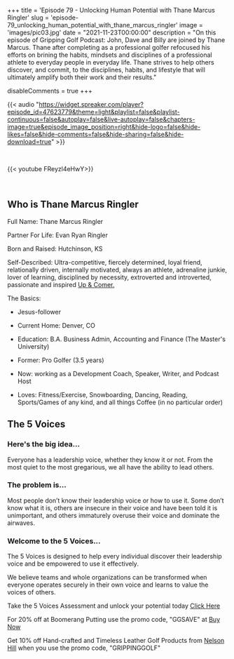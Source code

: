 +++
title = 'Episode 79 - Unlocking Human Potential with Thane Marcus Ringler'
slug = 'episode-79_unlocking_human_potential_with_thane_marcus_ringler'
image = 'images/pic03.jpg'
date = "2021-11-23T00:00:00"
description = "On this episode of Gripping Golf Podcast: John, Dave and Billy are joined by Thane Marcus. Thane after completing as a professional golfer refocused his efforts on brining the habits, mindsets and disciplines of a professional athlete to everyday people in everyday life. Thane strives to help others discover, and commit, to the disciplines, habits, and lifestyle that will ultimately amplify both their work and their results."

disableComments = true
+++

{{< audio "https://widget.spreaker.com/player?episode_id=47623779&theme=light&playlist=false&playlist-continuous=false&autoplay=false&live-autoplay=false&chapters-image=true&episode_image_position=right&hide-logo=false&hide-likes=false&hide-comments=false&hide-sharing=false&hide-download=true" >}}

</br>

{{< youtube FReyzl4eHwY>}}

</br>

## Who is Thane Marcus Ringler

Full Name:  Thane Marcus Ringler

Partner For Life:  Evan Ryan Ringler

Born and Raised:  Hutchinson, KS

Self-Described:  Ultra-competitive, fiercely determined, loyal friend, relationally driven, internally motivated, always an athlete, adrenaline junkie, lover of learning, disciplined by necessity, extroverted and introverted, passionate and inspired [Up & Comer.](https://www.theupandcomersshow.com/)

The Basics:

- Jesus-follower

- Current Home: Denver, CO

- Education: B.A. Business Admin, Accounting and Finance (The Master's University)

- Former: Pro Golfer (3.5 years)

- Now: working as a Development Coach, Speaker, Writer, and Podcast Host

- Loves: Fitness/Exercise, Snowboarding, Dancing, Reading, Sports/Games of any kind, and all things Coffee (in no particular order)


## The 5 Voices

### Here's the big idea...
Everyone has a leadership voice, whether they know it or not. From the most quiet to the most gregarious, we all have the ability to lead others.

### The problem is...
Most people don’t know their leadership voice or how to use it. Some don’t know what it is, others are insecure in their voice and have been told it is unimportant, and others immaturely overuse their voice and dominate the airwaves.

### Welcome to the 5 Voices...
The 5 Voices is designed to help every individual discover their leadership voice and be empowered to use it effectively.

We believe teams and whole organizations can be transformed when everyone operates securely in their own voice and learns to value the voices of others.

Take the 5 Voices Assessment and unlock your potential today [Click Here](giant.tv/5voices/thane)

For 20% off at Boomerang Putting use the promo code, "GGSAVE" at [Buy Now](https://www.boomerangputting.com/)

Get 10% off Hand-crafted and Timeless Leather Golf Products from [Nelson Hill](https://www.nelsonhill.co/) when you use the promo code, "GRIPPINGGOLF"
